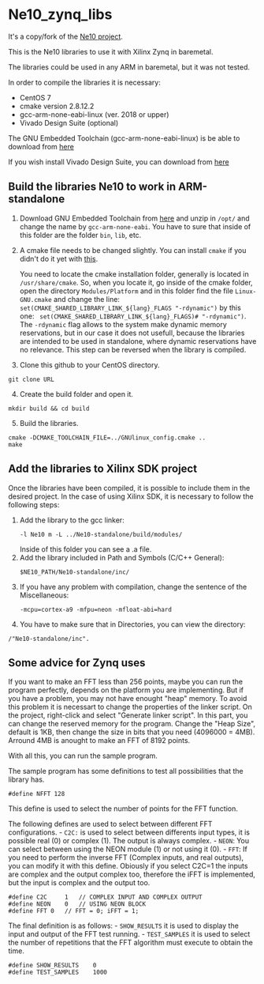 # Ne10_zynq_libs
It's a copy/fork of the [Ne10 project](https://github.com/projectNe10/Ne10). 

This is the Ne10 libraries to use it with Xilinx Zynq in baremetal. 

The libraries could be used in any ARM in baremetal, but it was not tested.

In order to compile the libraries it is necessary:
* CentOS 7
* cmake version 2.8.12.2
* gcc-arm-none-eabi-linux (ver. 2018 or upper)
* Vivado Design Suite (optional)

The GNU Embedded Toolchain (gcc-arm-none-eabi-linux) is be able to download from [here](https://developer.arm.com/open-source/gnu-toolchain/gnu-rm/downloads)

If you wish install Vivado Design Suite, you can download from [here](https://www.xilinx.com/support/download.html)

## Build the libraries Ne10 to work in ARM-standalone

1. Download GNU Embedded Toolchain from [here](https://developer.arm.com/open-source/gnu-toolchain/gnu-rm/downloads) and unzip in ```/opt/``` and change the name by ```gcc-arm-none-eabi```. You have to sure that inside of this folder are the folder ```bin```, ```lib```, etc.
2. A cmake file needs to be changed slightly. You can install ```cmake``` if you didn't do it yet with [this](https://cmake.org/install/).   
   
   You need to locate the cmake installation folder, generally is located in ```/usr/share/cmake```. So, when you locate it, go inside of the cmake folder, open the directory ```Modules/Platform``` and in this folder find the file ```Linux-GNU.cmake``` and change the line: ```set(CMAKE_SHARED_LIBRARY_LINK_${lang}_FLAGS "-rdynamic")``` by this one: ``` set(CMAKE_SHARED_LIBRARY_LINK_${lang}_FLAGS)# "-rdynamic")```.   
   The ```-rdynamic``` flag allows to the system make dynamic memory reservations, but in our case it does not usefull, because the libraries are intended to be used in standalone, where dynamic reservations have no relevance. This step can be reversed when the library is compiled.

3. Clone this github to your CentOS directory.
```
git clone URL
```
4. Create the build folder and open it.
```
mkdir build && cd build
```
5. Build the libraries.
```
cmake -DCMAKE_TOOLCHAIN_FILE=../GNUlinux_config.cmake ..
make
```
## Add the libraries to Xilinx SDK project
Once the libraries have been compiled, it is possible to include them in the desired project. In the case of using Xilinx SDK, it is necessary to follow the following steps:
1. Add the library to the gcc linker:
	```
	-l Ne10 m -L ../Ne10-standalone/build/modules/
	```
    Inside of this folder you can see a .a file. 
2. Add the library included in Path and Symbols (C/C++ General):
	```
	$NE10_PATH/Ne10-standalone/inc/
	```
3. If you have any problem with compilation, change the sentence of the Miscellaneous:
	```
	-mcpu=cortex-a9 -mfpu=neon -mfloat-abi=hard
	```
4. You have to make sure that in Directories, you can view the directory: 
```
/"Ne10-standalone/inc".
```


## Some advice for Zynq uses
If you want to make an FFT less than 256 points, maybe you can run the program perfectly, depends on the platform you are implementing.
But if you have a problem, you may not have enought "heap" memory.
To avoid this problem it is necessart to change the properties of the linker script. On the  project, right-click and select "Generate linker script". 
In this part, you can change the reserved memory for the program. Change the "Heap Size", default is 1KB, then change the size in bits that you need (4096000 = 4MB). 
Arround 4MB is anought to make an FFT of 8192 points. 

With all this, you can run the sample program. 

The sample program has some definitions to test all possibilities that the library has. 

```
#define NFFT 128
```
This define is used to select the number of points for the FFT function.

The following defines are used to select between different FFT configurations. 
	- ```C2C:``` is used to select between differents input types, it is possible real (0) or complex (1). The output is always complex. 
	- ```NEON```: You can select between using the NEON module (1) or not using it (0).
	- ```FFT```: If you need to perform the inverse FFT (Complex inputs, and real outputs), you can modify it with this define. 
	Obiously if you select C2C=1 the inputs are complex and the output complex too, therefore the iFFT is implemented, but the input is complex and the output too. 
```
#define C2C 	1	// COMPLEX INPUT AND COMPLEX OUTPUT
#define NEON	0	// USING NEON BLOCK
#define FFT	0	// FFT = 0; iFFT = 1;
```
The final definition is as follows:
	- ```SHOW_RESULTS``` it is used to display the input and output of the FFT test running. 
	- ```TEST_SAMPLES``` it is used to select the number of repetitions that the FFT algorithm must execute to obtain the time. 
```
#define SHOW_RESULTS 	0
#define TEST_SAMPLES	1000
```
